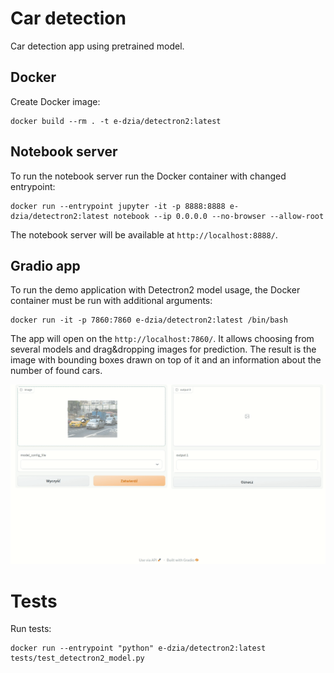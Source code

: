 # Car detection

Car detection app using pretrained model.

## Docker

Create Docker image:
```shell
docker build --rm . -t e-dzia/detectron2:latest
```

## Notebook server

To run the notebook server run the Docker container with changed entrypoint:
```shell
docker run --entrypoint jupyter -it -p 8888:8888 e-dzia/detectron2:latest notebook --ip 0.0.0.0 --no-browser --allow-root
```

The notebook server will be available at `http://localhost:8888/`.

## Gradio app

To run the demo application with Detectron2 model usage, the Docker container must be run with additional arguments:
```shell
docker run -it -p 7860:7860 e-dzia/detectron2:latest /bin/bash
```

The app will open on the `http://localhost:7860/`.
It allows choosing from several models and drag&dropping images for prediction.
The result is the image with bounding boxes drawn on top of it and an information about the number of found cars.

![Gradio demo app](images/gradio.gif)

# Tests

Run tests:
```shell
docker run --entrypoint "python" e-dzia/detectron2:latest tests/test_detectron2_model.py
```
